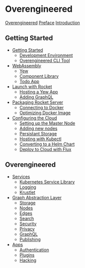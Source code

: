 # Overengineered

[Overengineered](./README.md)
[Preface](./preface.md)
[Introduction](./introduction.md)

## Getting Started
- [Getting Started](./getting-started.md)
	- [Development Environment]()
	- [Overengineered CLI Tool]()
- [WebAssembly]()
	- [Yew]()
	- [Component Library]()
	- [Todo App]()
- [Launch with Rocket]()
	- [Hosting a Yew App]()
	- [Adding GraphQL]()
- [Packaging Rocket Server]()
	- [Connecting to Docker]()
	- [Optimizing Docker Image]()
- [Configuring the Cloud]()
	- [Setting up the Master Node]()
	- [Adding new nodes]()
	- [Persistant Storage]()
	- [Hosting with Kubectl]()
	- [Converting to a Helm Chart]()
	- [Deploy to Cloud with Flux]()

## Overengineered 
- [Services]()
	- [Kubernetes Service Library]()
	- [Logging]()
	- [Krustlet]()
- [Graph Abstraction Layer]()
	- [Storage]() 
	- [Nodes]() 
	- [Edges]() 
	- [Search]() 
	- [Security]() 
	- [Privacy]() 
	- [GraphQL]() 
	- [Publishing]()
- [Apps]()
	- [Authentication]()
	- [Plugins]()
	- [Hacking]()



